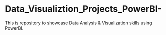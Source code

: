 # Data_Visualiztion_Projects_PowerBI-
This is repository to showcase Data Analysis &amp; Visualization skills using PowerBI.
